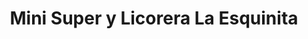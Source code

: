 ---
title: "Mini Super y Licorera La Esquinita"
url: /desamparados/mini-super-y-licorera-la-esquinita/
shop: Lebensmittel
---